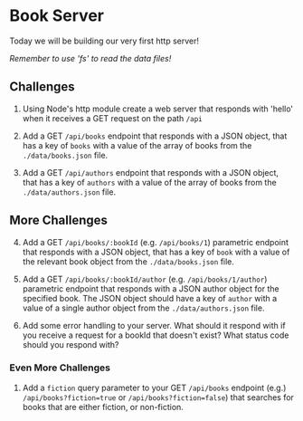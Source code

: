 # Book Server

Today we will be building our very first http server!

_Remember to use 'fs' to read the data files!_

## Challenges

1. Using Node's http module create a web server that responds with 'hello' when it receives a GET request on the path `/api`

2. Add a GET `/api/books` endpoint that responds with a JSON object, that has a key of `books` with a value of the array of books from the `./data/books.json` file.

3. Add a GET `/api/authors` endpoint that responds with a JSON object, that has a key of `authors` with a value of the array of books from the `./data/authors.json` file.

## More Challenges

4. Add a GET `/api/books/:bookId` (e.g. `/api/books/1`) parametric endpoint that responds with a JSON object, that has a key of `book` with a value of the relevant book object from the `./data/books.json` file.

5. Add a GET `/api/books/:bookId/author` (e.g. `/api/books/1/author`) parametric endpoint that responds with a JSON author object for the specified book. The JSON object should have a key of `author` with a value of a single author object from the `./data/authors.json` file.

6. Add some error handling to your server. What should it respond with if you receive a request for a bookId that doesn't exist? What status code should you respond with?

### Even More Challenges

1. Add a `fiction` query parameter to your GET `/api/books` endpoint (e.g.) `/api/books?fiction=true` or `/api/books?fiction=false`) that searches for books that are either fiction, or non-fiction.
